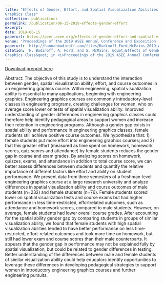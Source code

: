 ```yaml
---
title: "Effects of Gender, Effort, and Spatial Visualization Abilities in an Engineering
Graphics Class"
collection: publications
permalink: /publication/06-15-2019-effects-gender-effort
excerpt: 
date: 2019-06-15
paperurl: https://peer.asee.org/effects-of-gender-effort-and-spatial-visualization-abilities-in-an-engineering-graphics-class.pdf
venue: 'Proceedings of the 2019 ASEE Annual Conference and Exposition'
paperurl: 'http://hannahbudinoff.com/files/Budinoff_Ford_McMains_2019_ASEE_preprint.pdf'
citation: 'H. Budinoff, A. Ford, and S. McMains. &quot;Effects of Gender, Effort, and Spatial Visualization Abilities in an Engineering
Graphics Class&quot; in <i>Proceedings of the 2019 ASEE Annual Conference and Exposition, Tampa, FL, USA, June 15-19, 2019</i>.'
---
```


[Download preprint here](http://hannahbudinoff.com/files/Budinoff_Ford_McMains_2019_ASEE_preprint.pdf)

Abstract: The objective of this study is to understand the interaction between gender, spatial visualization
ability, effort, and course outcomes in an engineering graphics course. Within engineering,
spatial visualization ability is essential to many applications, beginning with engineering
graphics. Engineering graphics courses are commonly introductory-level classes in engineering
programs, creating challenges for women, who on average score lower on tests of spatial
visualization ability. Improved understanding of gender differences in engineering graphics
classes could therefore help identify pedagogical areas to support women and increase their
retention in engineering programs. Although a gender gap exists in spatial ability and
performance in engineering graphics classes, female students still achieve positive course
outcomes. We hypothesize that: 1) female students put more effort into engineering graphics
courses; and 2) that this greater effort (measured as time spent on homework, homework scores,
quiz scores and attendance) by female students reduces the gender gap in course and exam
grades. By analyzing scores on homework, quizzes, exams, and attendance in addition to total
course score, we can better assess differences between students and quantify the relative
importance of different factors like effort and ability on student performance. We present data
from three semesters of a freshman-level engineering graphics course at a large research
university and analyze differences in spatial visualization ability and course outcomes of male
students (n=232) and female students (n=76). Female students scored lower on spatial
visualization tests and course exams but had higher performance in less time-restricted, effortrelated
outcomes, such as attendance and homework scores, compared to male students.
However, on average, female students had lower overall course grades. After accounting for the
spatial ability gender gap by comparing students in groups of similar visualization ability, we
found that female students with high spatial visualization abilities tended to have better
performance on less time-restricted, effort-related outcomes and took more time on homework,
but still had lower exam and course scores than their male counterparts. It appears that the
gender gap in performance may not be explained fully by spatial visualization, but could be
related to gender differences in testing. Better understanding of the differences between male and
female students of similar visualization ability could help educators identify opportunities to
leverage these differences in developing pedagogical strategies to support women in introductory
engineering graphics courses and further engineering pursuits.
